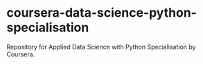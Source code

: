 # coursera-data-science-python-specialisation
Repository for Applied Data Science with Python Specialisation by Coursera.
